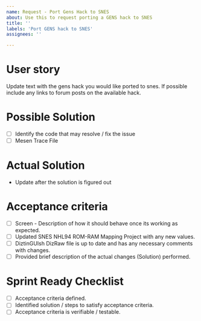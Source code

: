```yaml
---
name: Request - Port Gens Hack to SNES
about: Use this to request porting a GENS hack to SNES
title: ''
labels: 'Port GENS hack to SNES'
assignees: ''

---
```


# User story
Update text with the gens hack you would like ported to snes. If possible include any links to forum posts on the available hack.

# Possible Solution
- [ ] Identify the code that may resolve / fix the issue
- [ ] Mesen Trace File

# Actual Solution
- Update after the solution is figured out

# Acceptance criteria
- [ ] Screen - Description of how it should behave once its working as expected.
- [ ] Updated SNES NHL94 ROM-RAM Mapping Project with any new values.
- [ ] DiztinGUIsh DizRaw file is up to date and has any necessary comments with changes.
- [ ] Provided brief description of the actual changes (Solution) performed.

# Sprint Ready Checklist 
- [ ] Acceptance criteria defined.
- [ ] Identified solution / steps to satisfy acceptance criteria.
- [ ] Acceptance criteria is verifiable / testable.
